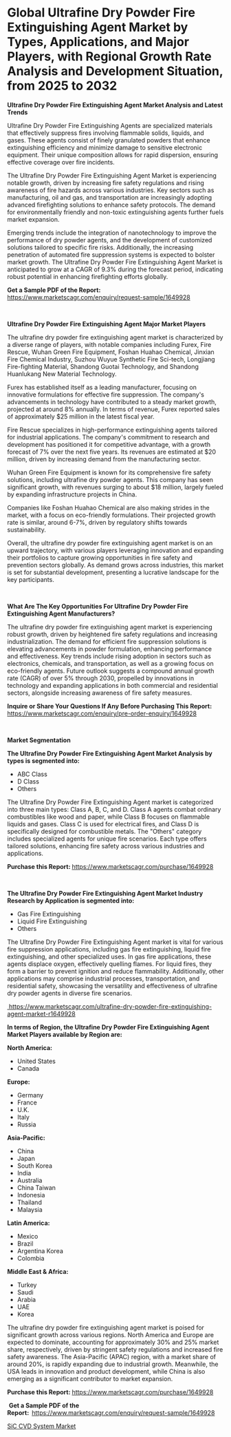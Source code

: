 <p><h1>Global Ultrafine Dry Powder Fire Extinguishing Agent Market by Types, Applications, and Major Players, with Regional Growth Rate Analysis and Development Situation, from 2025 to 2032</h1></p><p><strong>Ultrafine Dry Powder Fire Extinguishing Agent Market Analysis and Latest Trends</strong></p>
<p><p>Ultrafine Dry Powder Fire Extinguishing Agents are specialized materials that effectively suppress fires involving flammable solids, liquids, and gases. These agents consist of finely granulated powders that enhance extinguishing efficiency and minimize damage to sensitive electronic equipment. Their unique composition allows for rapid dispersion, ensuring effective coverage over fire incidents.</p><p>The Ultrafine Dry Powder Fire Extinguishing Agent Market is experiencing notable growth, driven by increasing fire safety regulations and rising awareness of fire hazards across various industries. Key sectors such as manufacturing, oil and gas, and transportation are increasingly adopting advanced firefighting solutions to enhance safety protocols. The demand for environmentally friendly and non-toxic extinguishing agents further fuels market expansion.</p><p>Emerging trends include the integration of nanotechnology to improve the performance of dry powder agents, and the development of customized solutions tailored to specific fire risks. Additionally, the increasing penetration of automated fire suppression systems is expected to bolster market growth. The Ultrafine Dry Powder Fire Extinguishing Agent Market is anticipated to grow at a CAGR of 9.3% during the forecast period, indicating robust potential in enhancing firefighting efforts globally.</p></p>
<p><strong>Get a Sample PDF of the Report:&nbsp;</strong> <a href="https://www.marketscagr.com/enquiry/request-sample/1649928?utm_campaign=3068&utm_medium=2&utm_source=Github&utm_content=ia&utm_term=23032025&utm_id=ultrafine-dry-powder-fire-extinguishing-agent">https://www.marketscagr.com/enquiry/request-sample/1649928</a></p>
<p>&nbsp;</p>
<p><strong>Ultrafine Dry Powder Fire Extinguishing Agent Major Market Players</strong></p>
<p><p>The ultrafine dry powder fire extinguishing agent market is characterized by a diverse range of players, with notable companies including Furex, Fire Rescue, Wuhan Green Fire Equipment, Foshan Huahao Chemical, Jinxian Fire Chemical Industry, Suzhou Wuyue Synthetic Fire Sci-tech, Longjiang Fire-fighting Material, Shandong Guotai Technology, and Shandong Huanlukang New Material Technology.</p><p>Furex has established itself as a leading manufacturer, focusing on innovative formulations for effective fire suppression. The company's advancements in technology have contributed to a steady market growth, projected at around 8% annually. In terms of revenue, Furex reported sales of approximately $25 million in the latest fiscal year.</p><p>Fire Rescue specializes in high-performance extinguishing agents tailored for industrial applications. The company's commitment to research and development has positioned it for competitive advantage, with a growth forecast of 7% over the next five years. Its revenues are estimated at $20 million, driven by increasing demand from the manufacturing sector.</p><p>Wuhan Green Fire Equipment is known for its comprehensive fire safety solutions, including ultrafine dry powder agents. This company has seen significant growth, with revenues surging to about $18 million, largely fueled by expanding infrastructure projects in China.</p><p>Companies like Foshan Huahao Chemical are also making strides in the market, with a focus on eco-friendly formulations. Their projected growth rate is similar, around 6-7%, driven by regulatory shifts towards sustainability.</p><p>Overall, the ultrafine dry powder fire extinguishing agent market is on an upward trajectory, with various players leveraging innovation and expanding their portfolios to capture growing opportunities in fire safety and prevention sectors globally. As demand grows across industries, this market is set for substantial development, presenting a lucrative landscape for the key participants.</p></p>
<p>&nbsp;</p>
<p><strong>What Are The Key Opportunities For Ultrafine Dry Powder Fire Extinguishing Agent Manufacturers?</strong></p>
<p><p>The ultrafine dry powder fire extinguishing agent market is experiencing robust growth, driven by heightened fire safety regulations and increasing industrialization. The demand for efficient fire suppression solutions is elevating advancements in powder formulation, enhancing performance and effectiveness. Key trends include rising adoption in sectors such as electronics, chemicals, and transportation, as well as a growing focus on eco-friendly agents. Future outlook suggests a compound annual growth rate (CAGR) of over 5% through 2030, propelled by innovations in technology and expanding applications in both commercial and residential sectors, alongside increasing awareness of fire safety measures.</p></p>
<p><strong>Inquire or Share Your Questions If Any Before Purchasing This Report:</strong> <a href="https://www.marketscagr.com/enquiry/pre-order-enquiry/1649928?utm_campaign=3068&utm_medium=2&utm_source=Github&utm_content=ia&utm_term=23032025&utm_id=ultrafine-dry-powder-fire-extinguishing-agent">https://www.marketscagr.com/enquiry/pre-order-enquiry/1649928</a></p>
<p>&nbsp;</p>
<p><strong>Market Segmentation</strong></p>
<p><strong>The Ultrafine Dry Powder Fire Extinguishing Agent Market Analysis by types is segmented into:</strong></p>
<p><ul><li>ABC Class</li><li>D Class</li><li>Others</li></ul></p>
<p><p>The Ultrafine Dry Powder Fire Extinguishing Agent market is categorized into three main types: Class A, B, C, and D. Class A agents combat ordinary combustibles like wood and paper, while Class B focuses on flammable liquids and gases. Class C is used for electrical fires, and Class D is specifically designed for combustible metals. The "Others" category includes specialized agents for unique fire scenarios. Each type offers tailored solutions, enhancing fire safety across various industries and applications.</p></p>
<p><strong>Purchase this Report:&nbsp;</strong><a href="https://www.marketscagr.com/purchase/1649928?utm_campaign=3068&utm_medium=2&utm_source=Github&utm_content=ia&utm_term=23032025&utm_id=ultrafine-dry-powder-fire-extinguishing-agent">https://www.marketscagr.com/purchase/1649928</a></p>
<p>&nbsp;</p>
<p><strong>The Ultrafine Dry Powder Fire Extinguishing Agent Market Industry Research by Application is segmented into:</strong></p>
<p><ul><li>Gas Fire Extinguishing</li><li>Liquid Fire Extinguishing</li><li>Others</li></ul></p>
<p><p>The Ultrafine Dry Powder Fire Extinguishing Agent market is vital for various fire suppression applications, including gas fire extinguishing, liquid fire extinguishing, and other specialized uses. In gas fire applications, these agents displace oxygen, effectively quelling flames. For liquid fires, they form a barrier to prevent ignition and reduce flammability. Additionally, other applications may comprise industrial processes, transportation, and residential safety, showcasing the versatility and effectiveness of ultrafine dry powder agents in diverse fire scenarios.</p></p>
<p><a href="https://www.marketscagr.com/ultrafine-dry-powder-fire-extinguishing-agent-market-r1649928?utm_campaign=3068&utm_medium=2&utm_source=Github&utm_content=ia&utm_term=23032025&utm_id=ultrafine-dry-powder-fire-extinguishing-agent">&nbsp;https://www.marketscagr.com/ultrafine-dry-powder-fire-extinguishing-agent-market-r1649928</a></p>
<p><strong>In terms of Region, the Ultrafine Dry Powder Fire Extinguishing Agent Market Players available by Region are:</strong></p>
<p>
    <p> <strong> North America: </strong>
        <ul>
            <li>United States</li>
            <li>Canada</li>
        </ul>
        </p> 
    <p> <strong> Europe: </strong>
        <ul>
            <li>Germany</li>
            <li>France</li>
            <li>U.K.</li>
            <li>Italy</li>
            <li>Russia</li>
        </ul>
        </p> 
    <p> <strong> Asia-Pacific: </strong>
        <ul>
            <li>China</li>
            <li>Japan</li>
            <li>South Korea</li>
            <li>India</li>
            <li>Australia</li>
            <li>China Taiwan</li>
            <li>Indonesia</li>
            <li>Thailand</li>
            <li>Malaysia</li>
        </ul>
        </p> 
    <p> <strong> Latin America: </strong>
        <ul>
            <li>Mexico</li>
            <li>Brazil</li>
            <li>Argentina Korea</li>
            <li>Colombia</li>
        </ul>
        </p> 
    <p> <strong> Middle East & Africa: </strong>
        <ul>
            <li>Turkey</li>
            <li>Saudi</li>
            <li>Arabia</li>
            <li>UAE</li>
            <li>Korea</li>
        </ul>
    </p>
    </p>
<p><p>The ultrafine dry powder fire extinguishing agent market is poised for significant growth across various regions. North America and Europe are expected to dominate, accounting for approximately 30% and 25% market share, respectively, driven by stringent safety regulations and increased fire safety awareness. The Asia-Pacific (APAC) region, with a market share of around 20%, is rapidly expanding due to industrial growth. Meanwhile, the USA leads in innovation and product development, while China is also emerging as a significant contributor to market expansion.</p></p>
<p><strong>Purchase this Report: </strong><a href="https://www.marketscagr.com/purchase/1649928?utm_campaign=3068&utm_medium=2&utm_source=Github&utm_content=ia&utm_term=23032025&utm_id=ultrafine-dry-powder-fire-extinguishing-agent">https://www.marketscagr.com/purchase/1649928</a></p>
<p>&nbsp;<strong>Get a Sample PDF of the Report:&nbsp;&nbsp;</strong><a href="https://www.marketscagr.com/enquiry/request-sample/1649928?utm_campaign=3068&utm_medium=2&utm_source=Github&utm_content=ia&utm_term=23032025&utm_id=ultrafine-dry-powder-fire-extinguishing-agent">https://www.marketscagr.com/enquiry/request-sample/1649928</a></p>
<p><strong></strong></p>
<p><p><a href="https://github.com/paljuhubeyde/Market-Research-Report-List-1/blob/main/sic-cvd-system-market.md?utm_campaign=3068&utm_medium=2&utm_source=Github&utm_content=ia&utm_term=23032025&utm_id=ultrafine-dry-powder-fire-extinguishing-agent">SiC CVD System Market</a></p></p>